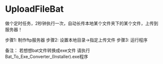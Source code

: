 # UploadFileBat

做个定时任务，2秒钟执行一次，自动长传本地某个文件夹下的某个文件，上传到服务器！

步骤1: 制作ftp服务器
步骤2: 设置本地目录->指定上传文件
步骤3: 运行程序


备注：
若想想bat文件转换成exe文件
请执行Bat_To_Exe_Converter_(Installer).exe程序

